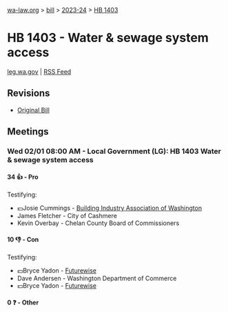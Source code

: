 [wa-law.org](/) > [bill](/bill/) > [2023-24](/bill/2023-24/) > [HB 1403](/bill/2023-24/hb/1403/)

# HB 1403 - Water & sewage system access
[leg.wa.gov](https://app.leg.wa.gov/billsummary?BillNumber=1403&Year=2023&Initiative=false) | [RSS Feed](./rss.xml)

## Revisions
* [Original Bill](1/)

## Meetings
### Wed 02/01 08:00 AM - Local Government (LG): HB 1403 Water & sewage system access
#### 34 👍 - Pro
Testifying:
* 💵Josie Cummings - [Building Industry Association of Washington](/org/building_industry_association_of_washington/)
* James Fletcher - City of Cashmere
* Kevin Overbay - Chelan County Board of Commissioners

#### 10 👎 - Con
Testifying:
* 💵Bryce Yadon - [Futurewise](/org/futurewise/)
* Dave Andersen - Washington Department of Commerce
* 💵Bryce Yadon - [Futurewise](/org/futurewise/)

#### 0 ❓ - Other
